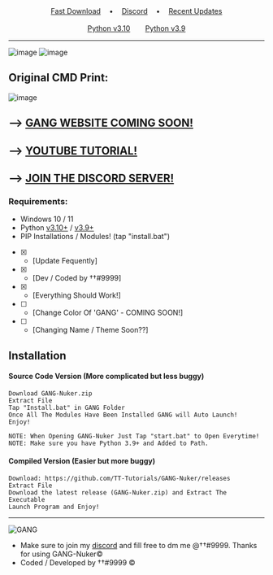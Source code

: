 </p>
<p align="center">
<a href="https://github.com/TT-Tutorials/GANG-Nuker/releases/download/gangnuker/GANG-Nuker.zip">Fast Download</a> ㅤ•ㅤ
<a href="https://discord.gg/Zvjqu9w6bV">Discord</a> ㅤ•ㅤ
<a href="https://github.com/TT-Tutorials/GANG-Nuker/releases/tag/gangnuker">Recent Updates</a>
</p>
</p>
<p align="center">
<a href="https://www.python.org/ftp/python/3.10.5/python-3.10.5-amd64.exe">Python v3.10</a>ㅤㅤ 
<a href="https://www.python.org/ftp/python/3.9.0/python-3.9.0-amd64.exe">Python v3.9</a> 
</p>

---

![image](https://user-images.githubusercontent.com/94531396/171850124-c9800302-5bbc-4032-9509-a51e56228374.png)
![image](https://user-images.githubusercontent.com/94531396/171852766-688a51b4-957f-44a3-978b-c036c52a01bb.png)
## Original CMD Print:
![image](https://user-images.githubusercontent.com/94531396/152148202-e3c15d38-7523-4a7d-afd9-4124db327153.png)
## --> [GANG WEBSITE COMING SOON!](https://www.google.com)
## --> [YOUTUBE TUTORIAL!](https://youtu.be/hRja5D3bQVE)
## --> [JOIN THE DISCORD SERVER!](https://discord.gg/g4B7Ht58y4)

### Requirements:
- Windows 10 / 11
- Python [v3.10+](https://www.python.org/ftp/python/3.10.5/python-3.10.5-amd64.exe) / [v3.9+](https://www.python.org/ftp/python/3.9.0/python-3.9.0-amd64.exe)
- PIP Installations / Modules! (tap "install.bat")

- [x] - [Update Fequently]
- [x] - [Dev / Coded by ††#9999]
- [x] - [Everything Should Work!]
- [ ] - [Change Color Of 'GANG' - COMING SOON!]
- [ ] - [Changing Name / Theme Soon??]

## Installation

#### Source Code Version (More complicated but less buggy)
```sh-session
Download GANG-Nuker.zip
Extract File
Tap "Install.bat" in GANG Folder
Once All The Modules Have Been Installed GANG will Auto Launch!
Enjoy!

NOTE: When Opening GANG-Nuker Just Tap "start.bat" to Open Everytime!
NOTE: Make sure you have Python 3.9+ and Added to Path.
```

#### Compiled Version (Easier but more buggy)
```sh-session
Download: https://github.com/TT-Tutorials/GANG-Nuker/releases
Extract File
Download the latest release (GANG-Nuker.zip) and Extract The Executable
Launch Program and Enjoy!
```

---







![GANG](https://user-images.githubusercontent.com/94531396/176788016-16c169b5-ace5-4cc2-b633-d752c6c5c2eb.gif)
- Make sure to join my [discord](https://discord.gg/Zvjqu9w6bV) and fill free to dm me @††#9999. Thanks for using GANG-Nuker©
- Coded / Developed by ††#9999 © 
